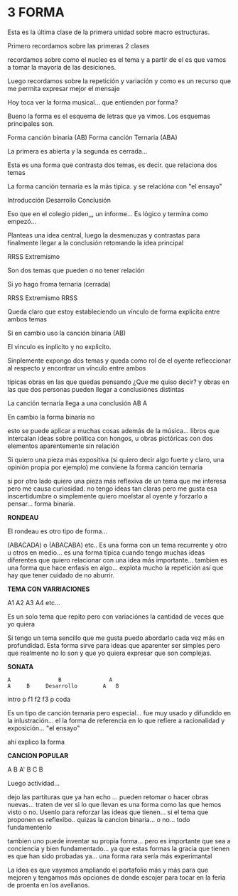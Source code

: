 # 3 FORMA

Esta es la última clase de la primera unidad sobre macro estructuras.

Primero recordamos sobre las primeras 2 clases

recordamos sobre como el nucleo es el tema y a partir de el es que vamos a tomar la mayoría de las desiciones.

Luego recordamos sobre la repetición y variación y como es un recurso que me permita expresar mejor el mensaje

Hoy toca ver la forma musical... que entienden por forma?


Bueno la forma es el esquema de letras que ya vimos. Los esquemas principales son.

Forma canción binaria (AB)
Forma canción Ternaria (ABA)

La primera es abierta y la segunda es cerrada...

Esta es una forma que contrasta dos temas, es decir. que relaciona dos temas

La forma canción ternaria es la más tipica. y se relacióna con "el ensayo"

Introducción Desarrollo Conclusión

Eso que en el colegio piden,,, un informe... Es lógico y termina como empezó...

Planteas una idea central, luego la desmenuzas y contrastas para finalmente llegar a la conclusión retomando la idea principal

RRSS    Extremismo

Son dos temas que pueden o no tener relación

Si yo hago froma ternaria (cerrada)

RRSS    Extremismo      RRSS

Queda claro que estoy estableciendo un vínculo de forma explicita entre ambos temas

Si en cambio uso la canción binaria (AB)

El vinculo es inplicito y no explicito.

Sinplemente expongo dos temas y queda como rol de el oyente refleccionar al respecto y encontrar un vínculo entre ambos

tipicas obras en las que quedas pensando ¿Que me quiso decir? y obras en las que dos personas pueden llegar a conclusiónes distintas

La canción ternaria llega a una conclusión AB       A

En cambio la forma binaria no

esto se puede aplicar a muchas cosas además de la música... libros que intercalan ideas sobre política con hongos, u obras pictóricas con dos elementos aparentemente sin relación

Si quiero una pieza más expositiva (si quiero decir algo fuerte y claro, una opinión propia por ejemplo) me conviene la forma canción ternaria

si por otro lado quiero una pieza más reflexiva de un tema que me interesa pero me causa curiosidad. no tengo ideas tan claras pero me gusta esa inscertidumbre o simplemente quiero moelstar al oyente y forzarlo a pensar... forma binaria.


__RONDEAU__

El rondeau es otro tipo de forma...

(ABACADA)
o
(ABACABA)
etc..
Es una forma con un tema recurrente y otro u otros en medio... es una forma típica cuando tengo muchas ideas diferentes que quiero relacionar con una idea más importante... tambien es una forma que hace enfasis en algo... explota mucho la repetición así que hay que tener cuidado de no aburrir.

__TEMA CON VARRIACIONES__

A1  A2  A3  A4 etc...

Es un solo tema que repito pero con variaciónes la cantidad de veces que yo quiera

Si tengo un tema sencillo que me gusta puedo abordarlo cada vez más en profundidad. Esta forma sirve para ideas que aparenter ser simples pero que realmente no lo son y que yo quiera expresar que son complejas.

__SONATA__

    A               B               A
    A     B     Desarrollo        A   B
intro  p        f1 f2 f3            p    coda

Es un tipo de canción ternaria pero especial... fue muy usado y difundido en la inlustración... el la forma de referencia en lo que refiere a racionalidad y exposición... "el ensayo"

ahí explico la forma

__CANCION POPULAR__

A   B   A'  B   C   B

Luego actividad...

dejo las partituras que ya han echo ... pueden retomar o hacer obras nuevas... traten de ver si lo que llevan es una forma como las que hemos visto o no. Usenlo para reforzar las ideas que tienen... si el tema que proponen es reflexibo.. quizas la cancion binaria... o no... todo fundamentenlo

tambien uno puede inventar su propia forma... pero es importante que sea a conciencia y bien fundamentado... ya que estas formas la gracia que tienen es que han sido probadas ya... una forma rara sería más experimantal

La idea es que vayamos ampliando el portafolio más y más para que mejoren y tengamos más opciones de donde escojer para tocar en la feria de proenta en los avellanos.